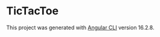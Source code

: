 # TicTacToe

This project was generated with [Angular CLI](https://github.com/angular/angular-cli) version 16.2.8.



